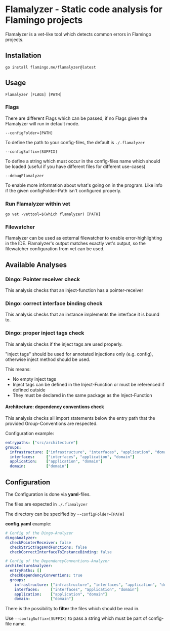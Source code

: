 # Flamalyzer - Static code analysis for Flamingo projects

Flamalyzer is a vet-like tool which detects common errors in Flamingo projects.

## Installation

```shell
go install flamingo.me/flamalyzer@latest
```

## Usage

```shell
Flamalyzer [FLAGS] [PATH]
```

### Flags
There are different Flags which can be passed, if no Flags given the Flamalyzer will run in default mode.

```shell
--configFolder=[PATH]
```
To define the path to your config-files, the default is `./.flamalyzer`

```shell
--configSuffix=[SUFFIX]
```

To define a string which must occur in the config-files name which should be loaded 
(useful if you have different files for different use-cases)

```shell
--debugFlamalyzer
```

To enable more information about what's going on in the program. Like info if the given configFolder-Path isn't configured properly.

### Run Flamalyzer within vet

```shell
go vet -vettool=$(which flamalyzer) [PATH]
``` 
 
### Filewatcher
Flamalyzer can be used as external filewatcher to enable error-highlighting in the IDE.
Flamalyzer's output matches exactly vet's output, so the filewatcher configuration from vet can be used. 


## Available Analyses

### Dingo: Pointer receiver check

This analysis checks that an inject-function has a pointer-receiver

### Dingo: correct interface binding check

This analysis checks that an instance implements the interface it is bound to.

### Dingo: proper inject tags check

This analysis checks if the inject tags are used properly.

"inject tags" should be used for annotated injections only (e.g. config), otherwise inject method should be used.

This means:

- No empty inject tags
- Inject tags can be defined in the Inject-Function or must be referenced if defined outside
- They must be declared in the same package as the Inject-Function

#### Architecture: dependency conventions check

This analysis checks all import statements below the entry path that the provided Group-Conventions are respected.

Configuration example:

```yaml
entrypaths: ["src/architecture"]
groups:
  infrastructure: ["infrastructure", "interfaces", "application", "domain"]
  interfaces:     ["interfaces", "application", "domain"]
  application:    ["application", "domain"]
  domain:         ["domain"]
```
 
## Configuration 

The Configuration is done via **yaml**-files.

The files are expected in `./.flamalyzer`

The directory can be specified by `--configFolder=[PATH]`  

**config.yaml** example:
```yaml
# Config of the Dingo-Analyzer
dingoAnalyzer:
  checkPointerReceiver: false
  checkStrictTagsAndFunctions: false
  checkCorrectInterfaceToInstanceBinding: false

# Config of the DependencyConventions-Analyzer
architectureAnalyzer:
  entryPaths: []
  checkDependencyConventions: true
  groups:
    infrastructure: ["infrastructure", "interfaces", "application", "domain"]
    interfaces:     ["interfaces", "application", "domain"]
    application:    ["application", "domain"]
    domain:         ["domain"]
```

There is the possibility to **filter** the files which should be read in.

Use `--configSuffix=[SUFFIX]` to pass a string which must be part of config-file name.
